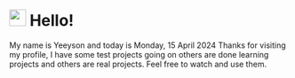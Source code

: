  <h1>
    <img src="https://emojis.slackmojis.com/emojis/images/1643510097/45343/hi.gif?1643510097" width="30"/> 
    Hello!
 </h1>
 <p>
    My name is Yeeyson and today is Monday, 15 April 2024
    Thanks for visiting my profile, I have some test projects going on others are done learning projects and others are real projects.
    Feel free to watch and use them.
 </p>